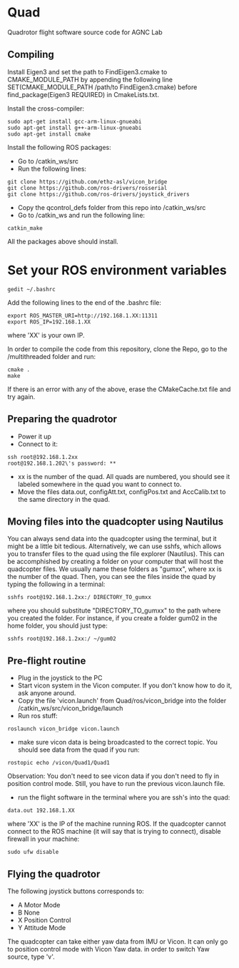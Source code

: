 # Quad
Quadrotor flight software source code for AGNC Lab

## Compiling

Install Eigen3 and set the path to FindEigen3.cmake to CMAKE_MODULE_PATH by appending the following line SET(CMAKE_MODULE_PATH /path/to FindEigen3.cmake) before find_package(Eigen3 REQUIRED) in CmakeLists.txt.

Install the cross-compiler:

```shell
sudo apt-get install gcc-arm-linux-gnueabi
sudo apt-get install g++-arm-linux-gnueabi
sudo apt-get install cmake
```

Install the following ROS packages:
- Go to /catkin_ws/src
- Run the following lines:
```shell
git clone https://github.com/ethz-asl/vicon_bridge
git clone https://github.com/ros-drivers/rosserial 
git clone https://github.com/ros-drivers/joystick_drivers
```
- Copy the qcontrol_defs folder from this repo into /catkin_ws/src
- Go to /catkin_ws and run the following line:
```shell
catkin_make
```
All the packages above should install.

# Set your ROS environment variables
```shell
gedit ~/.bashrc
```
Add the following lines to the end of the .bashrc file:

```shell
export ROS_MASTER_URI=http://192.168.1.XX:11311
export ROS_IP=192.168.1.XX
```
where 'XX' is your own IP.

In order to compile the code from this repository, clone the Repo, go to the /multithreaded folder and run:

```shell
cmake .
make
```
If there is an error with any of the above, erase the CMakeCache.txt file and try again.

## Preparing the quadrotor

* Power it up
* Connect to it:
```shell
ssh root@192.168.1.2xx
root@192.168.1.202\'s password: **
```
* xx is the number of the quad. All quads are numbered, you should see it labeled somewhere in the quad you want to connect to.
* Move the files data.out, configAtt.txt, configPos.txt and AccCalib.txt to the same directory in the quad.

## Moving files into the quadcopter using Nautilus

You can always send data into the quadcopter using the terminal, but it might be a little bit tedious. Alternatively, we can use sshfs, which allows you to transfer files to the quad using the file explorer (Nautilus). This can be accomphished by creating a folder on your computer that will host the quadcopter files. We usually name these folders as "gumxx", where xx is the number of the quad. Then, you can see the files inside the quad by typing the following in a terminal:
```shell
sshfs root@192.168.1.2xx:/ DIRECTORY_TO_gumxx
```
where you should substitute "DIRECTORY_TO_gumxx" to the path where you created the folder. For instance, if you create a folder gum02 in the home folder, you should just type:
```shell
sshfs root@192.168.1.2xx:/ ~/gum02
```

## Pre-flight routine

* Plug in the joystick to the PC
* Start vicon system in the Vicon computer. If you don't know how to do it, ask anyone around.
* Copy the file 'vicon.launch' from Quad/ros/vicon_bridge into the folder /catkin_ws/src/vicon_bridge/launch
* Run ros stuff: 
```shell
roslaunch vicon_bridge vicon.launch
```
* make sure vicon data is being broadcasted to the correct topic. You should see data from the quad if you run:
```shell
rostopic echo /vicon/Quad1/Quad1
```
Observation: You don't need to see vicon data if you don't need to fly in position control mode. Still, you have to run the previous vicon.launch file.
* run the flight software in the terminal where you are ssh's into the quad:

```shell
data.out 192.168.1.XX
```
where 'XX' is the IP of the machine running ROS. If the quadcopter cannot connect to the ROS machine (it will say that is trying to connect), disable firewall in your machine:
```shell
sudo ufw disable
```

## Flying the quadrotor

The following joystick buttons corresponds to:

* A Motor Mode
* B None
* X Position Control
* Y Attitude Mode

The quadcopter can take either yaw data from IMU or Vicon. It can only go to position control mode with Vicon Yaw data. in order to switch Yaw source, type 'v'.
